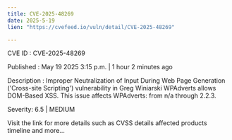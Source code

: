 ```yaml
---
title: CVE-2025-48269
date: 2025-5-19
lien: "https://cvefeed.io/vuln/detail/CVE-2025-48269"

---
```


CVE ID : CVE-2025-48269

Published :  May 19
2025
3:15 p.m. | 1 hour
2 minutes ago

Description : Improper Neutralization of Input During Web Page Generation ('Cross-site Scripting') vulnerability in Greg Winiarski WPAdverts allows DOM-Based XSS. This issue affects WPAdverts: from n/a through 2.2.3.

Severity: 6.5 | MEDIUM

Visit the link for more details
such as CVSS details
affected products
timeline
and more...
